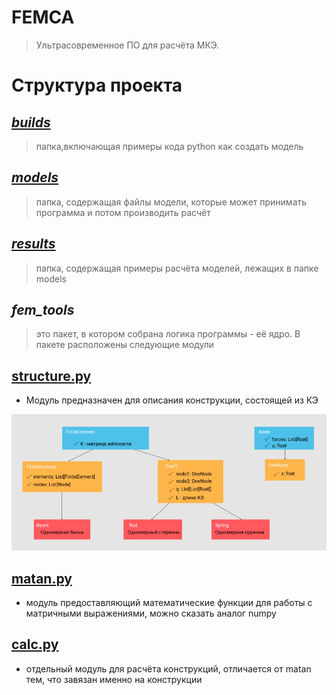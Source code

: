# __FEMCA__
>Ультрасовременное ПО для расчёта МКЭ.

# __Структура проекта__

## [___builds___](builds)
>папка,включающая примеры кода python как создать модель

## [___models___](models)
>папка, содержащая файлы модели, которые может принимать программа и потом производить расчёт

## [___results___](results)
>папка, содержащая примеры расчёта моделей, лежащих в папке models

## ___fem_tools___
>это пакет, в котором собрана логика программы - её ядро. В пакете расположены следующие модули

## [structure.py](fem_tools/structure.py)
- Модуль предназначен для описания конструкции, состоящей из КЭ

![схема элементов](data/img/sructure.png)

## [matan.py](fem_tools/matan.py)
- модуль предоставляющий математические функции
для работы с матричными выражениями, можно сказать аналог numpy

## [calc.py](fem_tools/calc.py)
- отдельный модуль для расчёта конструкций, отличается от matan тем, что завязан именно на конструкции
